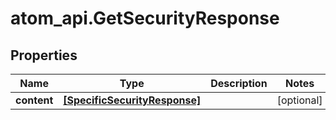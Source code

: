 # atom_api.GetSecurityResponse

## Properties
Name | Type | Description | Notes
------------ | ------------- | ------------- | -------------
**content** | [**[SpecificSecurityResponse]**](SpecificSecurityResponse.md) |  | [optional] 


